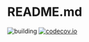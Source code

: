 # README.md

![building](https://github.com/AnTonhoLAB/GGDevelopmentKit/actions/workflows/Tests.yml/badge.svg)
[![codecov.io](https://codecov.io/github/AnTonhoLAB/GGDevelopmentKit/coverage.svg?branch=master)](https://codecov.io/github/AnTonhoLAB/GGDevelopmentKit?branch=master)
